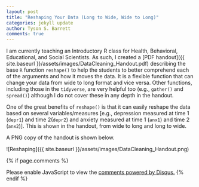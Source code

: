 ```yaml
---
layout: post
title: "Reshaping Your Data (Long to Wide, Wide to Long)"
categories: jekyll update
author: Tyson S. Barrett
comments: true
---
```


I am currently teaching an Introductory R class for Health, Behavioral, Educational, and Social Scientists. As such, I created a [PDF handout]({{ site.baseurl }}/assets/images/DataCleaning_Handout.pdf) describing the base `R` function `reshape()` to help the students to better comprehend each of the arguments and how it moves the data. It is a flexible function that can change your data from wide to long format and vice versa. Other functions, including those in the `tidyverse`, are very helpful too (e.g., `gather()` and `spread()`) although I do not cover these in any depth in the handout. 

One of the great benefits of `reshape()` is that it can easily reshape the data based on several variables/measures [e.g., depression measured at time 1 (`depr1`) and time 2(`depr2`) and anxiety measured at time 1 (`anx1`) and time 2 (`anx2`)]. This is shown in the handout, from wide to long and long to wide.

A PNG copy of the handout is shown below.

![Reshaping]({{ site.baseurl }}/assets/images/DataCleaning_Handout.png)




{% if page.comments %} 
<div id="disqus_thread"></div>
<script>
    /**
     *  RECOMMENDED CONFIGURATION VARIABLES: EDIT AND UNCOMMENT THE SECTION BELOW TO INSERT DYNAMIC VALUES FROM YOUR PLATFORM OR CMS.
     *  LEARN WHY DEFINING THESE VARIABLES IS IMPORTANT: https://disqus.com/admin/universalcode/#configuration-variables
     */
    /*
    var disqus_config = function () {
        this.page.url = page.url;  // Replace PAGE_URL with your page's canonical URL variable
        this.page.identifier = page.identifer; // Replace PAGE_IDENTIFIER with your page's unique identifier variable
    };
    */
    (function() {  // DON'T EDIT BELOW THIS LINE
        var d = document, s = d.createElement('script');
        
        s.src = '//tysonstanley.disqus.com/embed.js';
        
        s.setAttribute('data-timestamp', +new Date());
        (d.head || d.body).appendChild(s);
    })();
</script>
<noscript>Please enable JavaScript to view the <a href="https://disqus.com/?ref_noscript" rel="nofollow">comments powered by Disqus.</a></noscript>
{% endif %}


